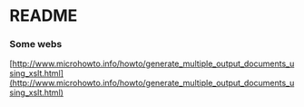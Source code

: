 # README #


### Some webs ###

[http://www.microhowto.info/howto/generate_multiple_output_documents_using_xslt.html](http://www.microhowto.info/howto/generate_multiple_output_documents_using_xslt.html)